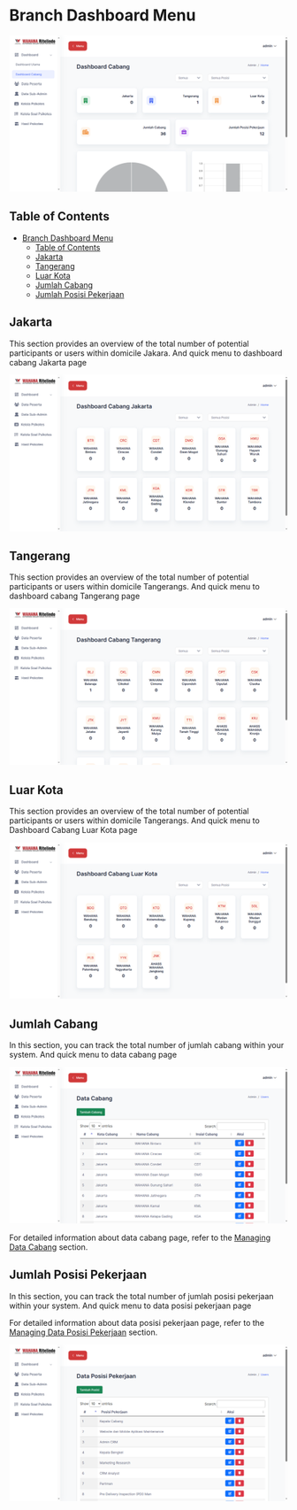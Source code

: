 # Branch Dashboard Menu

![Branch Dashboard](/docs/images/branch-dashboard.png)

## Table of Contents
- [Branch Dashboard Menu](#branch-dashboard-menu)
  - [Table of Contents](#table-of-contents)
  - [Jakarta](#jakarta)
  - [Tangerang](#tangerang)
  - [Luar Kota](#luar-kota)
  - [Jumlah Cabang](#jumlah-cabang)
  - [Jumlah Posisi Pekerjaan](#jumlah-posisi-pekerjaan)

## Jakarta
This section provides an overview of the total number of potential participants or users within domicile Jakara. And quick menu to dashboard cabang Jakarta page

![Jakarta](/docs/images/dashboard-cabang-jakarta.png)

## Tangerang
This section provides an overview of the total number of potential participants or users within domicile Tangerangs. And quick menu to dashboard cabang Tangerang page

![Tangerang](/docs/images/dashboard-cabang-tangerang.png)

## Luar Kota
This section provides an overview of the total number of potential participants or users within domicile Tangerangs. And quick menu to Dashboard Cabang Luar Kota page

![Luar Kota](/docs/images/dashboard-cabang-luar-kota.png)

## Jumlah Cabang
In this section, you can track the total number of jumlah cabang within your system. And quick menu to data cabang page

![Jumlah Cabang](/docs/images/data-cabang.png)

For detailed information about data cabang page, refer to the [Managing Data Cabang](/docs/manual/admin/managing-branch-data.md) section.

## Jumlah Posisi Pekerjaan
In this section, you can track the total number of jumlah posisi pekerjaan within your system. And quick menu to data posisi pekerjaan page

For detailed information about data posisi pekerjaan page, refer to the [Managing Data Posisi Pekerjaan](/docs/manual/admin/managing-job-position.md) section.

![Jumlah Posisi Pekerjaan](/docs/images/data-posisi-pekerjaan.png)
